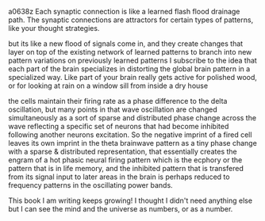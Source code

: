 a0638z
Each synaptic connection is like a learned flash flood drainage path. The synaptic connections are attractors for certain types of patterns, like your thought strategies.

but its like a new flood of signals come in, and they create changes that layer on top of the existing network of learned patterns to branch into new pattern variations on previously learned patterns
I subscribe to the idea that each part of the brain specializes in distorting the global brain pattern in a specialized way. Like part of your brain really gets active for polished wood, or for looking at rain on a window sill from inside a dry house

the cells maintain their firing rate as a phase difference to the delta oscillation, but many points in that wave oscillation are changed simultaneously as a sort of sparse and distributed phase change across the wave reflecting a specific set of neurons that had become inhibited following another neurons excitation. So the negative imprint of a fired cell leaves its own imprint in the theta brainwave pattern as a tiny phase change with a sparse & distributed representation, that essentially creates the engram of a hot phasic neural firing pattern which is the ecphory or the pattern that is in life memory, and the inhibited pattern that is transfered from its signal input to later areas in the brain is perhaps reduced to frequency patterns in the oscillating power bands.

This book I am writing keeps growing! I thought I didn't need anything else but I can see the mind and the universe as numbers, or as a number.

